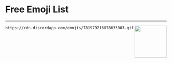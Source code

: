 # Free Emoji List
---
<img align="right" width="100" height="100" src="https://cdn.discordapp.com/emojis/781979216878633003.gif">

```
https://cdn.discordapp.com/emojis/781979216878633003.gif
```

